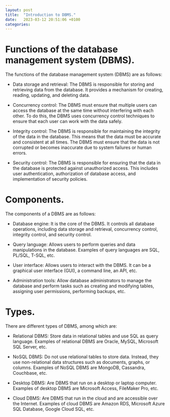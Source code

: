 ```yaml
---
layout: post
title:  "Introduction to DBMS."
date:   2023-03-12 20:51:06 +0100
categories:
---
```

# Functions of the database management system (DBMS).

The functions of the database management system (DBMS) are as follows:

- Data storage and retrieval: The DBMS is responsible for storing and retrieving data from the database. It provides a mechanism for creating, reading, updating, and deleting data.

- Concurrency control: The DBMS must ensure that multiple users can access the database at the same time without interfering with each other. To do this, the DBMS uses concurrency control techniques to ensure that each user can work with the data safely.

- Integrity control: The DBMS is responsible for maintaining the integrity of the data in the database. This means that the data must be accurate and consistent at all times. The DBMS must ensure that the data is not corrupted or becomes inaccurate due to system failures or human errors.

- Security control: The DBMS is responsible for ensuring that the data in the database is protected against unauthorized access. This includes user authentication, authorization of database access, and implementation of security policies.

# Components.

The components of a DBMS are as follows:

- Database engine: It is the core of the DBMS. It controls all database operations, including data storage and retrieval, concurrency control, integrity control, and security control.

- Query language: Allows users to perform queries and data manipulations in the database. Examples of query languages are SQL, PL/SQL, T-SQL, etc.

- User interface: Allows users to interact with the DBMS. It can be a graphical user interface (GUI), a command line, an API, etc.

- Administration tools: Allow database administrators to manage the database and perform tasks such as creating and modifying tables, assigning user permissions, performing backups, etc.

# Types.

There are different types of DBMS, among which are:

- Relational DBMS: Store data in relational tables and use SQL as query language. Examples of relational DBMS are Oracle, MySQL, Microsoft SQL Server, etc.

- NoSQL DBMS: Do not use relational tables to store data. Instead, they use non-relational data structures such as documents, graphs, or columns. Examples of NoSQL DBMS are MongoDB, Cassandra, Couchbase, etc.

- Desktop DBMS: Are DBMS that run on a desktop or laptop computer. Examples of desktop DBMS are Microsoft Access, FileMaker Pro, etc.

- Cloud DBMS: Are DBMS that run in the cloud and are accessible over the Internet. Examples of cloud DBMS are Amazon RDS, Microsoft Azure SQL Database, Google Cloud SQL, etc.
